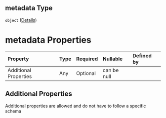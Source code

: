 ## metadata Type

`object` ([Details](btpsa-usecase-properties-services-items-allof-1-then-allof-37-then-allof-6-then-properties-parameters-properties-metadata.md))

# metadata Properties

| Property              | Type | Required | Nullable    | Defined by |
| :-------------------- | :--- | :------- | :---------- | :--------- |
| Additional Properties | Any  | Optional | can be null |            |

## Additional Properties

Additional properties are allowed and do not have to follow a specific schema
